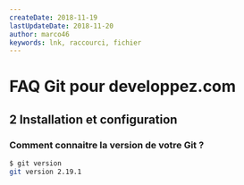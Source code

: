 ```yaml
---
createDate: 2018-11-19
lastUpdateDate: 2018-11-20
author: marco46
keywords: lnk, raccourci, fichier
---
```


# FAQ Git pour developpez.com

## 2 Installation et configuration

### Comment connaitre la version de votre Git ?

```bash
$ git version
git version 2.19.1
```

